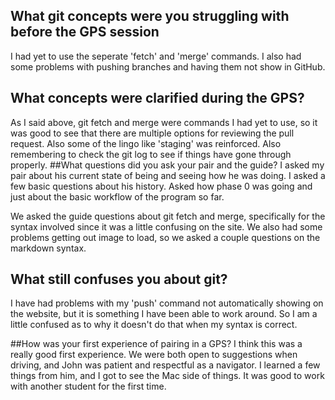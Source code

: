 ## What git concepts were you struggling with before the GPS session
I had yet to use the seperate 'fetch' and 'merge' commands. I also had some problems with pushing branches and having them not show in GitHub. 
## What concepts were clarified during the GPS?
As I said above, git fetch and merge were commands I had yet to use, so it was good to see that there are multiple options for reviewing the pull request. Also some of the lingo like 'staging' was reinforced. Also remembering to check the git log to see if things have gone through properly.
##What questions did you ask your pair and the guide?
I asked my pair about his current state of being and seeing how he was doing. I asked a few basic questions about his history. Asked how phase 0 was going and just about the basic workflow of the program so far. 

We asked the guide questions about git fetch and merge, specifically for the syntax involved since it was a little confusing on the site. We also had some problems getting out image to load, so we asked a couple questions on the markdown syntax. 

## What still confuses you about git?
I have had problems with my 'push' command not automatically showing on the website, but it is something I have been able to work around. So I am a little confused as to why it doesn't do that when my syntax is correct. 

##How was your first experience of pairing in a GPS?
I think this was a really good first experience. We were both open to suggestions when driving, and John was patient and respectful as a navigator. I learned a few things from him, and I got to see the Mac side of things. It was good to work with another student for the first time. 